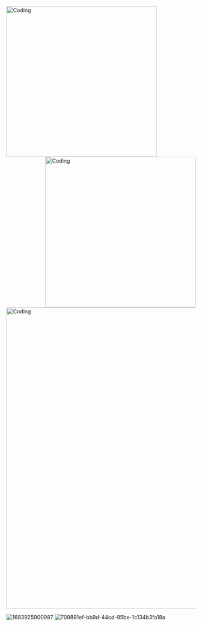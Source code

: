 

<img align="left" alt="Coding" width="400" src=https://media2.giphy.com/media/ubOj4M2JN6k1c3hkc6/giphy.webp>
<img align="right" alt="Coding" width="400" src=https://media3.giphy.com/media/wUT19Zbh3lpa7eFYbB/giphy.webp>
<img  alt="Coding" width="800" src=https://media2.giphy.com/media/v1.Y2lkPTc5MGI3NjExMGs0dWloZGczN2YzejY5ZmNnZHF2NXNtaWRqdmpiZjhmd25oYmk1eCZlcD12MV9pbnRlcm5hbF9naWZfYnlfaWQmY3Q9Zw/o8uSZUH5XLeJcHpBfD/giphy.webp>


![1683925900987](https://github.com/kagansenkeser/My_Resume_real_projects/assets/98644514/00a34edc-537e-4b51-85b6-5afa109ef4e0)
![709891ef-bb9d-44cd-95be-1c134b3fa18a](https://github.com/kagansenkeser/My_Resume_real_projects/assets/98644514/1b69e52f-d029-401b-843a-fdff4e872ab2)
